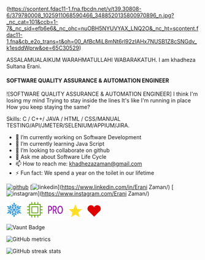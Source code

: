 
(https://scontent.fdac11-1.fna.fbcdn.net/v/t39.30808-6/379780008_1025911068590466_3488520135800970896_n.jpg?_nc_cat=101&ccb=1-7&_nc_sid=efb6e6&_nc_ohc=nuOBH5NYUVYAX_LNQ2O&_nc_ht=scontent.fdac11-1.fna&cb_e2o_trans=t&oh=00_AfBcMiL8mNt6rl92zIAHx7NUSB1Z8cSNGdv_k1esddWprw&oe=65C30529)

ASSALAMUALAIKUM WARAHMATULLAHI WABARAKATUH.
I am khadheza Sultana Erani.
#### SOFTWARE QUALITY ASSURANCE & AUTOMATION ENGINEER
![SOFTWARE QUALITY ASSURANCE & AUTOMATION ENGINEER]
I think I'm losing my mind
Trying to stay inside the lines
It's like I'm running in place
How you keep staying the same?

Skills: C / C++/ JAVA  / HTML / CSS/MANUAL TESTING/API/JMETER/SELENIUM/APPIUM/JIRA.

- 🔭 I’m currently working on Software Development 
- 🌱 I’m currently learning Java Script 
- 👯 I’m looking to collaborate on github 
- 💬 Ask me about Software Life Cycle 
- 📫 How to reach me: khadhezazaman@gmail.com 
- ⚡ Fun fact: We spend a year on the toilet in our lifetime 


[<img src='https://cdn.jsdelivr.net/npm/simple-icons@3.0.1/icons/github.svg' alt='github' height='40'>](https://github.com/Khadheza-Erani)  [<img src='https://cdn.jsdelivr.net/npm/simple-icons@3.0.1/icons/linkedin.svg' alt='linkedin' height='40'>](https://www.linkedin.com/in/Erani Zaman/)  [<img src='https://cdn.jsdelivr.net/npm/simple-icons@3.0.1/icons/instagram.svg' alt='instagram' height='40'>](https://www.instagram.com/Erani Zaman/)  

<a href='https://archiveprogram.github.com/'><img src='https://raw.githubusercontent.com/acervenky/animated-github-badges/master/assets/acbadge.gif' width='40' height='40'></a> <a href='https://docs.github.com/en/developers'><img src='https://raw.githubusercontent.com/acervenky/animated-github-badges/master/assets/devbadge.gif' width='40' height='40'></a> <a href='https://github.com/pricing'><img src='https://raw.githubusercontent.com/acervenky/animated-github-badges/master/assets/pro.gif' width='40' height='40'></a> <a href='https://stars.github.com/'><img src='https://raw.githubusercontent.com/acervenky/animated-github-badges/master/assets/starbadge.gif' width='35' height='35'></a> <a href='https://docs.github.com/en/github/supporting-the-open-source-community-with-github-sponsors'><img src='https://raw.githubusercontent.com/acervenky/animated-github-badges/master/assets/sponsorbadge.gif' width='35' height='35'></a> 

![Vaunt Badge](https://api.vaunt.dev/v1/github/entities/Khadheza-Erani/contributions?format=svg&private=false)  

![GitHub metrics](https://metrics.lecoq.io/Khadheza-Erani)  

![GitHub streak stats](https://streak-stats.demolab.com/?user=Khadheza-Erani)  

